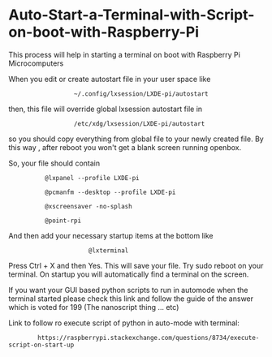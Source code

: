 # Auto-Start-a-Terminal-with-Script-on-boot-with-Raspberry-Pi
This process will help in starting a terminal on boot with Raspberry Pi Microcomputers


When you edit or create autostart file in your user space like

                  
                      ~/.config/lxsession/LXDE-pi/autostart


then, this file will override global lxsession autostart file in

                      /etc/xdg/lxsession/LXDE-pi/autostart
                      
                      
so you should copy everything from global file to your newly created file. By this way , after reboot you won't get a blank screen running openbox.

So, your file should contain

              @lxpanel --profile LXDE-pi
               
              @pcmanfm --desktop --profile LXDE-pi
              
              @xscreensaver -no-splash
              
              @point-rpi


And then add your necessary startup items at the bottom like

                          @lxterminal

Press Ctrl + X and then Yes. This will save your file. Try sudo reboot on your terminal. On startup you will automatically find a terminal on the screen.

If you want your GUI based python scripts to run in automode when the terminal started please check this link and follow the guide of the answer which is voted for 199 (The nanoscript thing ... etc)

Link to follow ro execute script of python in auto-mode with terminal:

            https://raspberrypi.stackexchange.com/questions/8734/execute-script-on-start-up

